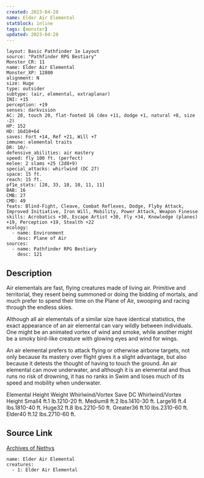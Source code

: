 ```yaml
---
created: 2023-04-28
name: Elder Air Elemental
statblock: inline
tags: [monster]
updated: 2023-04-28
---
```

```statblock
layout: Basic Pathfinder 1e Layout
source: "Pathfinder RPG Bestiary"
Monster_CR: 11
name: Elder Air Elemental
Monster_XP: 12800
alignment: N
size: Huge
type: outsider
subtype: (air, elemental, extraplanar)
INI: +15
perception: +19
senses: darkvision
AC: 28, touch 20, flat-footed 16 (dex +11, dodge +1, natural +8, size -2)
HP: 152
HD: 16d10+64
saves: Fort +14, Ref +21, Will +7
immune: elemental traits
DR: 10/-
defensive_abilities: air mastery
speed: fly 100 ft. (perfect)
melee: 2 slams +25 (2d8+9)
special_attacks: whirlwind (DC 27)
space: 15 ft.
reach: 15 ft.
pf1e_stats: [28, 33, 18, 10, 11, 11]
BAB: 16
CMB: 27
CMD: 49
feats: Blind-Fight, Cleave, Combat Reflexes, Dodge, Flyby Attack, Improved Initiative, Iron Will, Mobility, Power Attack, Weapon Finesse
skills: Acrobatics +30, Escape Artist +30, Fly +34, Knowledge (planes) +19, Perception +19, Stealth +22
ecology:
  - name: Environment
    desc: Plane of Air
sources:
  - name: Pathfinder RPG Bestiary
    desc: 121
```
## Description
Air elementals are fast, flying creatures made of living air. Primitive and territorial, they resent being summoned or doing the bidding of mortals, and much prefer to spend their time on the Plane of Air, swooping and racing through the endless skies.

Although all air elementals of a similar size have identical statistics, the exact appearance of an air elemental can vary wildly between individuals. One might be an animated vortex of wind and smoke, while another might be a smoky bird-like creature with glowing eyes and wind for wings.

An air elemental prefers to attack flying or otherwise airbone targets, not only because its mastery over flight gives it a slight advantage, but also because it detests the thought of having to touch the ground. An air elemental can move underwater, and although it is an elemental and thus runs no risk of drowning, it has no ranks in Swim and loses much of its speed and mobility when underwater.

Elemental Height Weight Whirlwind/Vortex Save DC Whirlwind/Vortex Height Small4 ft.1 lb.1210-20 ft. Medium8 ft.2 lbs.1410-30 ft. Large16 ft.4 lbs.1810-40 ft. Huge32 ft.8 lbs.2210-50 ft. Greater36 ft.10 lbs.2310-60 ft. Elder40 ft.12 lbs.2710-60 ft.
## Source Link
[Archives of Nethys](https://aonprd.com/MonsterDisplay.aspx?ItemName=Elder%20Air%20Elemental)
```encounter-table
name: Elder Air Elemental
creatures:
  - 1: Elder Air Elemental
```
